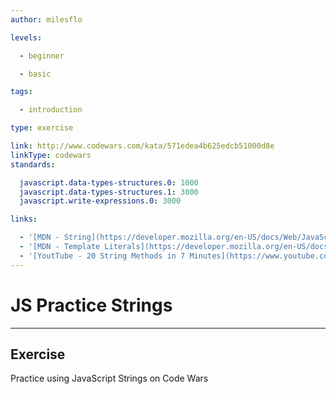 ```yaml
---
author: milesflo

levels:

  - beginner

  - basic

tags:

  - introduction

type: exercise

link: http://www.codewars.com/kata/571edea4b625edcb51000d8e
linkType: codewars
standards:

  javascript.data-types-structures.0: 1000
  javascript.data-types-structures.1: 3000
  javascript.write-expressions.0: 3000

links:

  - '[MDN - String](https://developer.mozilla.org/en-US/docs/Web/JavaScript/Reference/Global_Objects/String)'
  - '[MDN - Template Literals](https://developer.mozilla.org/en-US/docs/Web/JavaScript/Reference/Template_literals)'
  - '[YoutTube - 20 String Methods in 7 Minutes](https://www.youtube.com/watch?v=VRz0nbax0uI)'
---
```


# JS Practice Strings

---
## Exercise

Practice using JavaScript Strings on Code Wars

